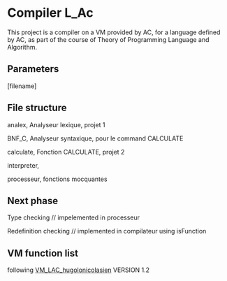 # Compiler L_Ac

This project is a compiler on a VM provided by AC,
for a language defined by AC,
as part of the course of Theory of Programming Language and Algorithm.


## Parameters

[filename]


## File structure

analex, Analyseur lexique, projet 1

BNF_C, Analyseur syntaxique, pour le command CALCULATE

calculate, Fonction CALCULATE, projet 2

interpreter, 

processeur, fonctions mocquantes

## Next phase

Type checking // impelemented in processeur

Redefinition checking // implemented in compilateur using isFunction

## VM function list
following [VM_LAC_hugolonicolasien](https://github.com/SPEITCoder/VM_LAC_hugolonicolasien) VERSION 1.2